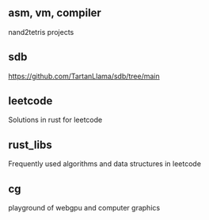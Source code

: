 ## asm, vm, compiler
nand2tetris projects

## sdb
https://github.com/TartanLlama/sdb/tree/main

## leetcode
Solutions in rust for leetcode

## rust_libs 
Frequently used algorithms and data structures in leetcode

## cg
playground of webgpu and computer graphics